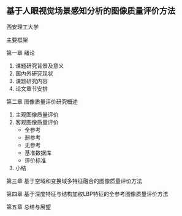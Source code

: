 ## 基于人眼视觉场景感知分析的图像质量评价方法

西安理工大学

主要框架

第一章 绪论

1. 课题研究背景及意义
2. 国内外研究现状
3. 课题研究内容
4. 论文章节安排

第二章 图像质量评价研究概述

1. 主观图像质量评价
2. 客观图像质量评价
   - 全参考
   - 弱参考
   - 无参考
   - 基准数据库
   - 评价标准
3. 小结

第三章 基于空域和变换域多特征融合的图像质量评价方法

第四章 基于深度特征与结构加权LBP特征的全参考图像质量评价方法

第五章 总结与展望